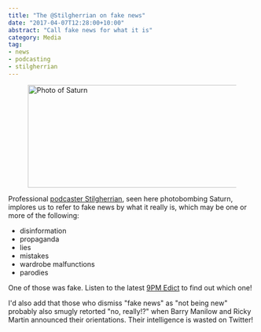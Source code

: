 ```yaml
---
title: "The @Stilgherrian on fake news"
date: "2017-04-07T12:28:00+10:00"
abstract: "Call fake news for what it is"
category: Media
tag:
- news
- podcasting
- stilgherrian
---
```

<p></p>

<figure><img src="https://rubenerd.com/files/2017/GTY_saturn@1x.jpg" alt="Photo of Saturn" style="width:500px; height:209px" srcset="https://rubenerd.com/files/2017/GTY_saturn@1x.jpg 1x, https://rubenerd.com/files/2017/GTY_saturn@2x.jpg 2x" /></figure>

Professional [podcaster Stilgherrian], seen here photobombing Saturn, implores us to refer to fake news by what it really is, which may be one or more of the following:

* disinformation
* propaganda
* lies
* mistakes
* wardrobe malfunctions
* parodies

One of those was fake. Listen to the latest [9PM Edict] to find out which one!

I'd also add that those who dismiss "fake news" as "not being new" probably also smugly retorted "no, really!?" when Barry Manilow and Ricky Martin announced their orientations. Their intelligence is wasted on Twitter!

[podcaster Stilgherrian]: https://stilgherrian.com/
[9PM Edict]: https://stilgherrian.com/edict/00066/

